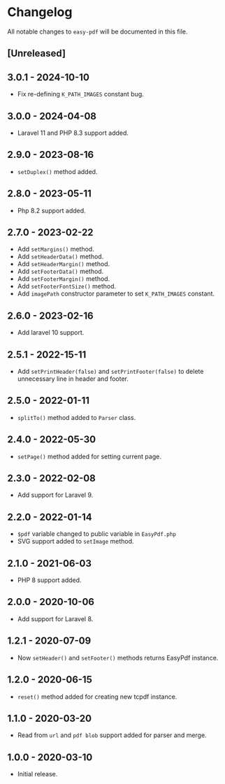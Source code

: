 # Changelog
All notable changes to `easy-pdf` will be documented in this file.

## [Unreleased]

## 3.0.1 - 2024-10-10
- Fix re-defining `K_PATH_IMAGES` constant bug.

## 3.0.0 - 2024-04-08
- Laravel 11 and PHP 8.3 support added.

## 2.9.0 - 2023-08-16
- `setDuplex()` method added.

## 2.8.0 - 2023-05-11
- Php 8.2 support added.

## 2.7.0 - 2023-02-22
- Add `setMargins()` method.
- Add `setHeaderData()` method.
- Add `setHeaderMargin()` method.
- Add `setFooterData()` method.
- Add `setFooterMargin()` method.
- Add `setFooterFontSize()` method.
- Add `imagePath` constructor parameter to set `K_PATH_IMAGES` constant.

## 2.6.0 - 2023-02-16
- Add laravel 10 support.

## 2.5.1 - 2022-15-11
- Add `setPrintHeader(false)` and `setPrintFooter(false)` to delete unnecessary line in header and footer.

## 2.5.0 - 2022-01-11
- `splitTo()` method added to `Parser` class.

## 2.4.0 - 2022-05-30
- `setPage()` method added for setting current page.

## 2.3.0 - 2022-02-08
- Add support for Laravel 9.

## 2.2.0 - 2022-01-14
- `$pdf` variable changed to public variable in `EasyPdf.php`
- SVG support added to `setImage` method.

## 2.1.0 - 2021-06-03
- PHP 8 support added.

## 2.0.0 - 2020-10-06
- Add support for Laravel 8.

## 1.2.1 - 2020-07-09
- Now `setHeader()` and `setFooter()` methods returns EasyPdf instance.

## 1.2.0 - 2020-06-15
- `reset()` method added for creating new tcpdf instance.

## 1.1.0 - 2020-03-20
- Read from `url` and `pdf blob` support added for parser and merge.

## 1.0.0 - 2020-03-10
- Initial release.
